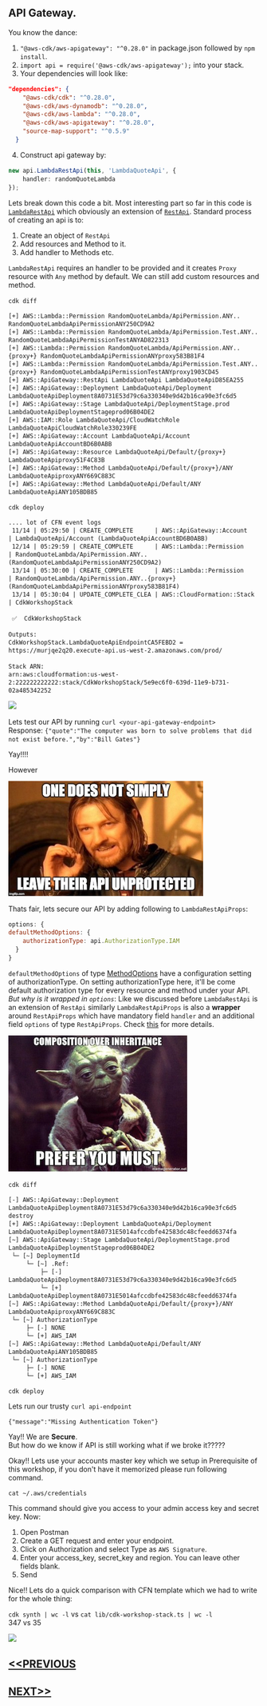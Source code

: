 ## API Gateway.
You know the dance:
1. `"@aws-cdk/aws-apigateway": "^0.28.0"` in package.json followed by `npm install`.
2. `import api = require('@aws-cdk/aws-apigateway');` into your stack.
3. Your dependencies will look like:
```json
"dependencies": {
    "@aws-cdk/cdk": "^0.28.0",
    "@aws-cdk/aws-dynamodb": "^0.28.0",
    "@aws-cdk/aws-lambda": "^0.28.0",
    "@aws-cdk/aws-apigateway": "^0.28.0",
    "source-map-support": "^0.5.9"
  }
```
4. Construct api gateway by:
```typescript
new api.LambdaRestApi(this, 'LambdaQuoteApi', {
    handler: randomQuoteLambda
});
```
Lets break down this code a bit. Most interesting part so far in this code is [`LambdaRestApi`](https://awslabs.github.io/aws-cdk/refs/_aws-cdk_aws-apigateway.html#lambdarestapi) which obviously an extension of [`RestApi`](https://awslabs.github.io/aws-cdk/refs/_aws-cdk_aws-apigateway.html#restapi). Standard process of creating an api is to:  
1. Create an object of `RestApi`
2. Add resources and Method to it.
3. Add handler to Methods etc.

`LambdaRestApi` requires an handler to be provided and it creates `Proxy` resource with `Any` method by default. We can still add custom resources and method.

`cdk diff`
```
[+] AWS::Lambda::Permission RandomQuoteLambda/ApiPermission.ANY.. RandomQuoteLambdaApiPermissionANY250CD9A2
[+] AWS::Lambda::Permission RandomQuoteLambda/ApiPermission.Test.ANY.. RandomQuoteLambdaApiPermissionTestANYAD822313
[+] AWS::Lambda::Permission RandomQuoteLambda/ApiPermission.ANY..{proxy+} RandomQuoteLambdaApiPermissionANYproxy583B81F4
[+] AWS::Lambda::Permission RandomQuoteLambda/ApiPermission.Test.ANY..{proxy+} RandomQuoteLambdaApiPermissionTestANYproxy1903CD45
[+] AWS::ApiGateway::RestApi LambdaQuoteApi LambdaQuoteApiD85EA255
[+] AWS::ApiGateway::Deployment LambdaQuoteApi/Deployment LambdaQuoteApiDeployment8A0731E53d79c6a330340e9d42b16ca90e3fc6d5
[+] AWS::ApiGateway::Stage LambdaQuoteApi/DeploymentStage.prod LambdaQuoteApiDeploymentStageprod06B04DE2
[+] AWS::IAM::Role LambdaQuoteApi/CloudWatchRole LambdaQuoteApiCloudWatchRole330239FE
[+] AWS::ApiGateway::Account LambdaQuoteApi/Account LambdaQuoteApiAccountBD6B0ABB
[+] AWS::ApiGateway::Resource LambdaQuoteApi/Default/{proxy+} LambdaQuoteApiproxy51F4C83B
[+] AWS::ApiGateway::Method LambdaQuoteApi/Default/{proxy+}/ANY LambdaQuoteApiproxyANY669C883C
[+] AWS::ApiGateway::Method LambdaQuoteApi/Default/ANY LambdaQuoteApiANY105BDB85
```

`cdk deploy`
```
.... lot of CFN event logs
 11/14 | 05:29:50 | CREATE_COMPLETE      | AWS::ApiGateway::Account    | LambdaQuoteApi/Account (LambdaQuoteApiAccountBD6B0ABB)
 12/14 | 05:29:59 | CREATE_COMPLETE      | AWS::Lambda::Permission     | RandomQuoteLambda/ApiPermission.ANY.. (RandomQuoteLambdaApiPermissionANY250CD9A2)
 13/14 | 05:30:00 | CREATE_COMPLETE      | AWS::Lambda::Permission     | RandomQuoteLambda/ApiPermission.ANY..{proxy+} (RandomQuoteLambdaApiPermissionANYproxy583B81F4)
 13/14 | 05:30:04 | UPDATE_COMPLETE_CLEA | AWS::CloudFormation::Stack  | CdkWorkshopStack

 ✅  CdkWorkshopStack

Outputs:
CdkWorkshopStack.LambdaQuoteApiEndpointCA5FEBD2 = https://murjqe2q20.execute-api.us-west-2.amazonaws.com/prod/

Stack ARN:
arn:aws:cloudformation:us-west-2:222222222222:stack/CdkWorkshopStack/5e9ec6f0-639d-11e9-b731-02a485342252
```
![](https://media.giphy.com/media/l3vQY4uui06iabkli/giphy.gif)

Lets test our API by running `curl <your-api-gateway-endpoint>`  
Response: `{"quote":"The computer was born to solve problems that did not exist before.","by":"Bill Gates"}`

Yay!!!!

However

![](/images/2z3whd.jpg)

Thats fair, lets secure our API by adding following to `LambdaRestApiProps`:
```js
options: {
defaultMethodOptions: {
    authorizationType: api.AuthorizationType.IAM
  }
}
```
`defaultMethodOptions` of type [MethodOptions](https://awslabs.github.io/aws-cdk/refs/_aws-cdk_aws-apigateway.html#@aws-cdk/aws-apigateway.MethodOptions) have a configuration setting of authorizationType. On setting authorizationType here, it'll be come default authorization type for every resource and method under your API.  
*But why is it wrapped in `options`*: Like we discussed before `LambdaRestApi` is an extension of `RestApi` similarly `LambdaRestApiProps` is also a **wrapper** around `RestApiProps` which have mandatory field `handler` and an additional field `options` of type `RestApiProps`. Check [this](https://awslabs.github.io/aws-cdk/refs/_aws-cdk_aws-apigateway.html#@aws-cdk/aws-apigateway.LambdaRestApiProps) for more details.

![](/images/com_over_inh.jpeg)

`cdk diff`
```
[-] AWS::ApiGateway::Deployment LambdaQuoteApiDeployment8A0731E53d79c6a330340e9d42b16ca90e3fc6d5 destroy
[+] AWS::ApiGateway::Deployment LambdaQuoteApi/Deployment LambdaQuoteApiDeployment8A0731E5014afccdbfe42583dc48cfeedd6374fa
[~] AWS::ApiGateway::Stage LambdaQuoteApi/DeploymentStage.prod LambdaQuoteApiDeploymentStageprod06B04DE2
 └─ [~] DeploymentId
     └─ [~] .Ref:
         ├─ [-] LambdaQuoteApiDeployment8A0731E53d79c6a330340e9d42b16ca90e3fc6d5
         └─ [+] LambdaQuoteApiDeployment8A0731E5014afccdbfe42583dc48cfeedd6374fa
[~] AWS::ApiGateway::Method LambdaQuoteApi/Default/{proxy+}/ANY LambdaQuoteApiproxyANY669C883C
 └─ [~] AuthorizationType
     ├─ [-] NONE
     └─ [+] AWS_IAM
[~] AWS::ApiGateway::Method LambdaQuoteApi/Default/ANY LambdaQuoteApiANY105BDB85
 └─ [~] AuthorizationType
     ├─ [-] NONE
     └─ [+] AWS_IAM
```
`cdk deploy`

Lets run our trusty `curl api-endpoint`
```
{"message":"Missing Authentication Token"}
```

Yay!! We are **Secure**.  
But how do we know if API is still working what if we broke it?????

Okay!! Lets use your accounts master key which we setup in Prerequisite of this workshop, if you don't have it memorized please run following command.
```
cat ~/.aws/credentials
```

This command should give you access to your admin access key and secret key. Now:
1. Open Postman
2. Create a GET request and enter your endpoint.
3. Click on Authorization and select Type as `AWS Signature`.
4. Enter your access_key, secret_key and region. You can leave other fields blank.
5. Send

Nice!! Lets do a quick comparison with CFN template which we had to write for the whole thing:

`cdk synth | wc -l` vs `cat lib/cdk-workshop-stack.ts | wc -l`  
347 vs  35

![](https://media.giphy.com/media/5VKbvrjxpVJCM/giphy.gif)

## [<<PREVIOUS](lambda_function_creation.md)
## [NEXT>>](cognito_creation.md)
